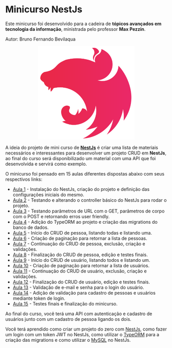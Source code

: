 # Minicurso NestJs

Este minicurso foi desenvolvido para a cadeira de **tópicos avançados em tecnologia da informação**, ministrada pelo professor **Max Pezzin**.

Autor: Bruno Fernando Bevilaqua

<div style="text-align: center;">
  <img style="width: 300px;" src="./images/nest-logo.svg" />
</div>

A ideia do projeto de mini curso de [**NestJs**](https://nestjs.com/) é criar uma lista de materiais necessários e interessantes para desenvolver um projeto CRUD em **NestJs**, ao final do curso será disponibilizado um material com uma API que foi desenvolvida e servirá como exemplo.

O minicurso foi pensado em 15 aulas diferentes dispostas abaixo com seus respectivos links:

- [Aula 1](./aulas/aula-1.md) - Instalação do NestJs, criação do projeto e definição das configurações iniciais do mesmo.
- [Aula 2](./aulas/aula-2.md) - Testando e alterando o controller básico do NestJs para rodar o projeto.
- [Aula 3](./aulas/aula-3.md) - Testando parâmetros de URL com o GET, parâmetros de corpo com o POST e retornando erros user friendly.
- [Aula 4](./aulas/aula-4.md) - Adição do TypeORM ao projeto e criação das migrations do banco de dados.
- [Aula 5](./aulas/aula-5.md) - Início do CRUD de pessoa, listando todas e listando uma.
- [Aula 6](./aulas/aula-6.md) - Criação de paginação para retornar a lista de pessoas.
- [Aula 7](./aulas/aula-7.md) - Continuação do CRUD de pessoa, exclusão, criação e validações.
- [Aula 8](./aulas/aula-8.md) - Finalização do CRUD de pessoa, edição e testes finais.
- [Aula 9](./aulas/aula-9.md) - Início do CRUD de usuário, listando todos e listando um.
- [Aula 10](./aulas/aula-10.md) - Criação de paginação para retornar a lista de usuários.
- [Aula 11](./aulas/aula-11.md) - Continuação do CRUD de usuário, exclusão, criação e validações.
- [Aula 12](./aulas/aula-12.md) - Finalização do CRUD de usuário, edição e testes finais.
- [Aula 13](./aulas/aula-13.md) - Validação de e-mail e senha para o login do usuário.
- [Aula 14](./aulas/aula-14.md) - Adição de validação para cadastro de pessoas e usuários mediante token de login.
- [Aula 15](./aulas/aula-15.md) - Testes finais e finalização do minicurso.

Ao final do curso, você terá uma API com autenticação e cadastro de usuários junto com um cadastro de pessoa ligando os dois.

Você terá aprendido como criar um projeto do zero com [NestJs](https://nestjs.com/), como fazer um login com um token JWT no NestJs, como utilizar o [TypeORM](https://typeorm.io/) para a criação das migrations e como utilizar o [MySQL](https://www.mysql.com/) no NestJs.
